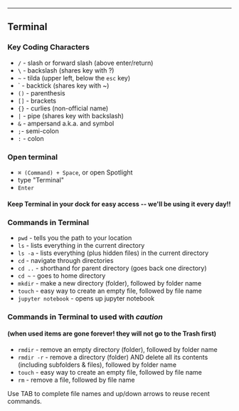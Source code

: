 <hr>

## Terminal

### Key Coding Characters

- `/` - slash or forward slash (above enter/return)
- `\` - backslash (shares key with ?)
- `~` - tilda (upper left, below the `esc` key)
-  `     - backtick (shares key with ~)
- `()` - parenthesis
- `[]` - brackets
- `{}` - curlies (non-official name)
- `|` - pipe (shares key with backslash)
- `&` - ampersand a.k.a. and symbol
- `;`- semi-colon
- `:` - colon

### Open terminal
- `⌘ (Command) + Space`, or open Spotlight
- type "Terminal"
- `Enter`

#### Keep Terminal in your dock for easy access -- we'll be using it every day!!

### Commands in Terminal

- `pwd` - tells you the path to your location
- `ls` - lists everything in the current directory
- `ls -a` - lists everything (plus hidden files) in the current directory
- `cd` - navigate through directories
- `cd ..` - shorthand for parent directory (goes back one directory)
- `cd ~`  - goes to home directory
- `mkdir` - make a new directory (folder), followed by folder name
- `touch` - easy way to create an empty file, followed by file name
- `jupyter notebook` - opens up jupyter notebook



### Commands in Terminal to used with _caution_ 
#### (when used items are gone forever! they will not go to the Trash first)
- `rmdir` - remove an empty directory (folder), followed by folder name
- `rmdir -r` - remove a directory (folder) AND delete all its contents (including subfolders & files), followed by folder name
- `touch` - easy way to create an empty file, followed by file name
- `rm` - remove a file, followed by file name

Use TAB to complete file names and up/down arrows to reuse recent commands.